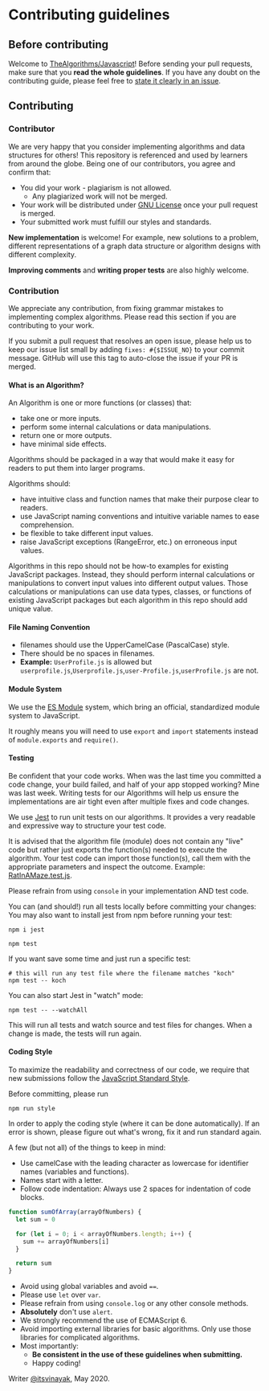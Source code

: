 # Contributing guidelines

## Before contributing

Welcome to [TheAlgorithms/Javascript](https://github.com/TheAlgorithms/Javascript)! Before sending your pull requests,
make sure that you **read the whole guidelines**. If you have any doubt on the contributing guide, please feel free to
[state it clearly in an issue](https://github.com/TheAlgorithms/Javascript/issues/new).

## Contributing

### Contributor

We are very happy that you consider implementing algorithms and data structures for others! This repository is
referenced and used by learners from around the globe. Being one of our contributors, you agree and confirm that:

- You did your work - plagiarism is not allowed.
  - Any plagiarized work will not be merged.
- Your work will be distributed under [GNU License](LICENSE) once your pull request is merged.
- Your submitted work must fulfill our styles and standards.

**New implementation** is welcome! For example, new solutions to a problem, different representations of a graph data
structure or algorithm designs with different complexity.

**Improving comments** and **writing proper tests** are also highly welcome.

### Contribution

We appreciate any contribution, from fixing grammar mistakes to implementing complex algorithms. Please read this
section if you are contributing to your work.

If you submit a pull request that resolves an open issue, please help us to keep our issue list small by adding
`fixes: #{$ISSUE_NO}` to your commit message. GitHub will use this tag to auto-close the issue if your PR is merged.

#### What is an Algorithm?

An Algorithm is one or more functions (or classes) that:

- take one or more inputs.
- perform some internal calculations or data manipulations.
- return one or more outputs.
- have minimal side effects.

Algorithms should be packaged in a way that would make it easy for readers to put them into larger programs.

Algorithms should:

- have intuitive class and function names that make their purpose clear to readers.
- use JavaScript naming conventions and intuitive variable names to ease comprehension.
- be flexible to take different input values.
- raise JavaScript exceptions (RangeError, etc.) on erroneous input values.

Algorithms in this repo should not be how-to examples for existing JavaScript packages. Instead, they should perform
internal calculations or manipulations to convert input values into different output values. Those calculations or
manipulations can use data types, classes, or functions of existing JavaScript packages but each algorithm in this repo
should add unique value.

#### File Naming Convention

- filenames should use the UpperCamelCase (PascalCase) style.
- There should be no spaces in filenames.
- **Example:** `UserProfile.js` is allowed but `userprofile.js`,`Userprofile.js`,`user-Profile.js`,`userProfile.js` are
  not.

#### Module System

We use the [ES Module](https://hacks.mozilla.org/2018/03/es-modules-a-cartoon-deep-dive/) system, which bring an official, standardized module system to JavaScript.

It roughly means you will need to use `export` and `import` statements instead of `module.exports` and `require()`.

#### Testing

Be confident that your code works. When was the last time you committed a code change, your build failed, and half of
your app stopped working? Mine was last week. Writing tests for our Algorithms will help us ensure the implementations
are air tight even after multiple fixes and code changes.

We use [Jest](https://jestjs.io/) to run unit tests on our algorithms. It provides a very readable and expressive way to
structure your test code.

It is advised that the algorithm file (module) does not contain any "live" code but rather just exports the function(s)
needed to execute the algorithm. Your test code can import those function(s), call them with the appropriate parameters
and inspect the outcome. Example: [RatInAMaze.test.js](Backtracking/tests/RatInAMaze.test.js).

Please refrain from using `console` in your implementation AND test code.

You can (and should!) run all tests locally before committing your changes:
You may also want to install jest from npm before running your test:

```shell
npm i jest
```

```shell
npm test
```

If you want save some time and just run a specific test:

```shell
# this will run any test file where the filename matches "koch"
npm test -- koch
```

You can also start Jest in "watch" mode:

```shell
npm test -- --watchAll
```

This will run all tests and watch source and test files for changes. When a change is made, the tests will run again.

#### Coding Style

To maximize the readability and correctness of our code, we require that new submissions follow the
[JavaScript Standard Style](https://standardjs.com/).

Before committing, please run

```shell
npm run style
```

In order to apply the coding style (where it can be done automatically). If an error is shown, please figure out what's
wrong, fix it and run standard again.

A few (but not all) of the things to keep in mind:

- Use camelCase with the leading character as lowercase for identifier names (variables and functions).
- Names start with a letter.
- Follow code indentation: Always use 2 spaces for indentation of code blocks.

```js
function sumOfArray(arrayOfNumbers) {
  let sum = 0

  for (let i = 0; i < arrayOfNumbers.length; i++) {
    sum += arrayOfNumbers[i]
  }

  return sum
}
```

- Avoid using global variables and avoid `==`.
- Please use `let` over `var`.
- Please refrain from using `console.log` or any other console methods.
- **Absolutely** don't use `alert`.
- We strongly recommend the use of ECMAScript 6.
- Avoid importing external libraries for basic algorithms. Only use those libraries for complicated algorithms.
- Most importantly:
  - **Be consistent in the use of these guidelines when submitting.**
  - Happy coding!

Writer [@itsvinayak](https://github.com/itsvinayak), May 2020.
